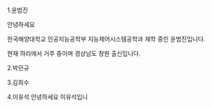 1.윤범진

안녕하세요

한국해양대학교 인공지능공학부 지능제어시스템공학과 재학 중인 윤범진입니다. 

현재 하리에서 거주 중이며 경상남도 창원 출신입니다. 

2.박민규

3.김희수

4.이유석
안녕하세요 이유석입니
